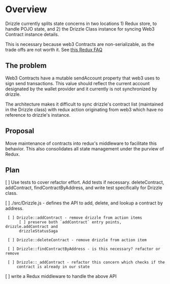 Overview
========

Drizzle currently splits state concerns in two locations 1) Redux store, to
handle POJO state, and 2) the Drizzle Class instance for syncing Web3
Contract instance details.

This is necessary because web3 Contracts are
non-serializable, as the trade offs are not worth it.  See [this Redux
FAQ](https://redux.js.org/faq/organizing-state#can-i-put-functions-promises-or-other-non-serializable-items-in-my-store-state)


The problem
-----------

Web3 Contracts have a mutable sendAccount property that web3 uses to sign send
transactions. This value should reflect the current account designated by the
wallet provider and it currently is not synchronized by drizzle.

The architecture makes it difficult to sync drizzle's contract list (maintained
in the Drizzle class) with redux action originating from web3 which have no
reference to drizzle's instance.


Proposal
--------

Move maintenance of contracts into redux's middleware to facilitate this
behavior. This also consolidates all state management under the purview of
Redux.


Plan
----

[ ] Use tests to cover refactor effort. Add tests if necessary. deleteContract,
    addContract, findContractByAddress, and write test specifically for Drizzle
    class.

[ ] ./src/Drizzle.js - defines the API to add, delete, and lookup a contract by
      address.

     [ ] Drizzle::addContract - remove drizzle from action items
          [ ] preserve both `addContract` entry points, drizzle.addContract and
          drizzleStatusSaga

     [ ] Drizzle::deleteContract - remove drizzle from action item

     [ ] Drizzle::findContractByAddress - is this necessary? refactor or remove

     [ ] Drizzle::_addContract - refactor this concern which checks if the
         contract is already in our state

[ ] write a Redux middleware to handle the above API
